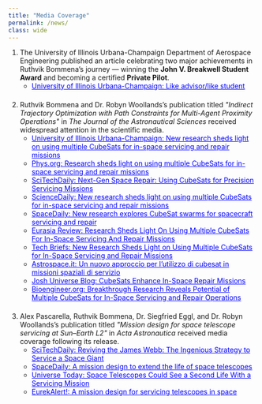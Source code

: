 ```yaml
---
title: "Media Coverage"
permalink: /news/
class: wide
---
```


<ol>
  <li>
    The University of Illinois Urbana-Champaign Department of Aerospace Engineering published an article celebrating two major achievements in Ruthvik Bommena’s journey — winning the <strong>John V. Breakwell Student Award</strong> and becoming a certified <strong>Private Pilot</strong>.
    <ul>
      <li><a href="https://aerospace.illinois.edu/news/74141" target="_blank" style="color:blue">University of Illinois Urbana-Champaign: Like advisor/like student</a></li>
    </ul>
    <div style="margin-bottom:1.5em;"></div>
  </li>

  <li>
    Ruthvik Bommena and Dr. Robyn Woollands’s publication titled <em>"Indirect Trajectory Optimization with Path Constraints for Multi-Agent Proximity Operations"</em> in <em>The Journal of the Astronautical Sciences</em> received widespread attention in the scientific media.
    <ul>
      <li><a href="https://aerospace.illinois.edu/news/73647" target="_blank" style="color:blue">University of Illinois Urbana-Champaign: New research sheds light on using multiple CubeSats for in-space servicing and repair missions</a></li>
      <li><a href="https://phys.org/news/2025-02-multiple-cubesats-space-missions.html" target="_blank" style="color:blue">Phys.org: Research sheds light on using multiple CubeSats for in-space servicing and repair missions</a></li>
      <li><a href="https://scitechdaily.com/next-gen-space-repair-using-cubesats-for-precision-servicing-missions/" target="_blank" style="color:blue">SciTechDaily: Next-Gen Space Repair: Using CubeSats for Precision Servicing Missions</a></li>
      <li><a href="https://www.sciencedaily.com/releases/2025/02/250214123711.htm" target="_blank" style="color:blue">ScienceDaily: New research sheds light on using multiple CubeSats for in-space servicing and repair missions</a></li>
      <li><a href="https://www.spacedaily.com/reports/New_research_explores_CubeSat_swarms_for_spacecraft_servicing_and_repair_999.html" target="_blank" style="color:blue">SpaceDaily: New research explores CubeSat swarms for spacecraft servicing and repair</a></li>
      <li><a href="https://www.eurasiareview.com/15022025-research-sheds-light-on-using-multiple-cubesats-for-in-space-servicing-and-repair-missions/" target="_blank" style="color:blue">Eurasia Review: Research Sheds Light On Using Multiple CubeSats For In-Space Servicing And Repair Missions</a></li>
      <li><a href="https://www.techbriefs.com/component/content/article/52834-new-research-sheds-light-on-using-multiple-cubesats-for-in-space-servicing-and-repair-missions" target="_blank" style="color:blue">Tech Briefs: New Research Sheds Light on Using Multiple CubeSats for In-Space Servicing and Repair Missions</a></li>
      <li><a href="https://www.astrospace.it/2025/02/17/un-nuovo-approccio-per-lutilizzo-di-cubesat-in-missioni-spaziali-di-servizio/" target="_blank" style="color:blue">Astrospace.it: Un nuovo approccio per l’utilizzo di cubesat in missioni spaziali di servizio</a></li>
      <li><a href="https://blog.joshuniverse.com/cubesats-enhance-in-space-repair-missions/" target="_blank" style="color:blue">Josh Universe Blog: CubeSats Enhance In-Space Repair Missions</a></li>
      <li><a href="https://bioengineer.org/breakthrough-research-reveals-potential-of-multiple-cubesats-for-in-space-servicing-and-repair-operations/" target="_blank" style="color:blue">Bioengineer.org: Breakthrough Research Reveals Potential of Multiple CubeSats for In-Space Servicing and Repair Operations</a></li>
    </ul>
    <div style="margin-bottom:1.5em;"></div>
  </li>

  <li>
    Alex Pascarella, Ruthvik Bommena, Dr. Siegfried Eggl, and Dr. Robyn Woollands’s publication titled <em>"Mission design for space telescope servicing at Sun–Earth L2"</em> in <em>Acta Astronautica</em> received media coverage following its release.
    <ul>
      <li><a href="https://scitechdaily.com/reviving-the-james-webb-the-ingenious-strategy-to-service-a-space-giant/" target="_blank" style="color:blue">SciTechDaily: Reviving the James Webb: The Ingenious Strategy to Service a Space Giant</a></li>
      <li><a href="https://www.spacedaily.com/reports/A_mission_design_to_extend_the_life_of_space_telescopes_999.html" target="_blank" style="color:blue">SpaceDaily: A mission design to extend the life of space telescopes</a></li>
      <li><a href="https://www.universetoday.com/articles/space-telescopes-could-see-a-second-life-with-a-servicing-mission" target="_blank" style="color:blue">Universe Today: Space Telescopes Could See a Second Life With a Servicing Mission</a></li>
      <li><a href="https://www.eurekalert.org/news-releases/1067052" target="_blank" style="color:blue">EurekAlert!: A mission design for servicing telescopes in space</a></li>
    </ul>
    <div style="margin-bottom:1.5em;"></div>
  </li>
</ol>

